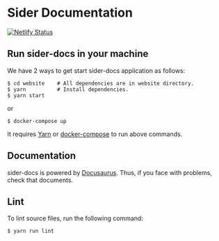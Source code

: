 # Sider Documentation

[![Netlify Status](https://api.netlify.com/api/v1/badges/370bb062-015a-4e3b-ab4d-f7d06bdc5f23/deploy-status)](https://app.netlify.com/sites/sider-docs/deploys)

## Run sider-docs in your machine

We have 2 ways to get start sider-docs application as follows:

```
$ cd website    # All dependencies are in website directory.
$ yarn          # Install dependencies.
$ yarn start
```

or

```
$ docker-compose up
```

It requires [Yarn](https://yarnpkg.com/en/) or [docker-compose](https://docs.docker.com/compose/) to run above commands.

## Documentation

sider-docs is powered by [Docusaurus](https://docusaurus.io/en/). Thus, if you face with problems, check that documents.

## Lint

To lint source files, run the following command:

```
$ yarn run lint
```
